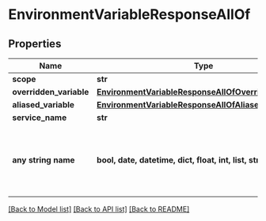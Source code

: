 # EnvironmentVariableResponseAllOf


## Properties
Name | Type | Description | Notes
------------ | ------------- | ------------- | -------------
**scope** | **str** |  | 
**overridden_variable** | [**EnvironmentVariableResponseAllOfOverriddenVariable**](EnvironmentVariableResponseAllOfOverriddenVariable.md) |  | [optional] 
**aliased_variable** | [**EnvironmentVariableResponseAllOfAliasedVariable**](EnvironmentVariableResponseAllOfAliasedVariable.md) |  | [optional] 
**service_name** | **str** |  | [optional] 
**any string name** | **bool, date, datetime, dict, float, int, list, str, none_type** | any string name can be used but the value must be the correct type | [optional]

[[Back to Model list]](../README.md#documentation-for-models) [[Back to API list]](../README.md#documentation-for-api-endpoints) [[Back to README]](../README.md)


